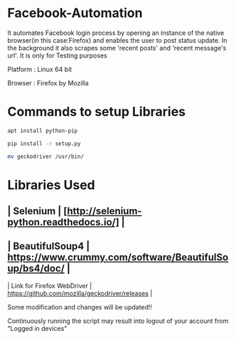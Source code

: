 # Facebook-Automation

It automates Facebook login process by opening an instance of the native browser(in this case:Firefox) and enables the user to post status update.
In the background it also scrapes some 'recent posts' and 'recent message's url'.
It is only for Testing purposes

Platform : Linux 64 bit

Browser : Firefox by Mozilla

# Commands to setup Libraries
```sh
apt install python-pip

pip install -r setup.py

mv geckodriver /usr/bin/
```
# Libraries Used

| Selenium | [http://selenium-python.readthedocs.io/] |
-------------------------------------------------------------------------
| BeautifulSoup4 | https://www.crummy.com/software/BeautifulSoup/bs4/doc/ |
--------------------------------------------------------------------------
| Link for Firefox WebDriver | https://github.com/mozilla/geckodriver/releases |

Some modification and changes will be updated!!

Continuously running the script may result into logout of your account from "Logged in devices"
